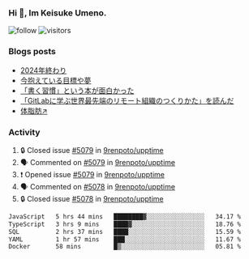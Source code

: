 ### Hi 👋, Im Keisuke Umeno.

<!--
**9renpoto/9renpoto** is a ✨ _special_ ✨ repository because its `README.md` (this file) appears on your GitHub profile.

Here are some ideas to get you started:

- 🔭 I’m currently working on ...
- 🌱 I’m currently learning ...
- 👯 I’m looking to collaborate on ...
- 🤔 I’m looking for help with ...
- 💬 Ask me about ...
- 📫 How to reach me: ...
- 😄 Pronouns: ...
- ⚡ Fun fact: ...
-->

![follow](https://img.shields.io/github/followers/9renpoto?label=Follow&style=social)
![visitors](https://komarev.com/ghpvc/?username=9renpoto&label=Profile%20views&color=0e75b6&style=flat)

### Blogs posts

<!-- BLOG-POST-LIST:START -->
- [2024年終わり](https://9renpoto.win/entry/2024/12/31/2024-end)
- [今抱えている目標や夢](https://9renpoto.win/entry/2024/12/02/objective)
- [「書く習慣」という本が面白かった](https://9renpoto.win/entry/2024/11/11/leave_a_feeling_sad)
- [「GitLabに学ぶ世界最先端のリモート組織のつくりかた」を読んだ](https://9renpoto.win/entry/2024/09/10/remote_organization)
- [体脂肪↗](https://9renpoto.win/entry/2024/08/12/gaining_fat)
<!-- BLOG-POST-LIST:END -->

### Activity

<!--START_SECTION:activity-->
1. 🔒 Closed issue [#5079](https://github.com/9renpoto/upptime/issues/5079) in [9renpoto/upptime](https://github.com/9renpoto/upptime)
2. 🗣 Commented on [#5079](https://github.com/9renpoto/upptime/issues/5079#issuecomment-2590786647) in [9renpoto/upptime](https://github.com/9renpoto/upptime)
3. ❗ Opened issue [#5079](https://github.com/9renpoto/upptime/issues/5079) in [9renpoto/upptime](https://github.com/9renpoto/upptime)
4. 🗣 Commented on [#5078](https://github.com/9renpoto/upptime/issues/5078#issuecomment-2589241081) in [9renpoto/upptime](https://github.com/9renpoto/upptime)
5. 🔒 Closed issue [#5078](https://github.com/9renpoto/upptime/issues/5078) in [9renpoto/upptime](https://github.com/9renpoto/upptime)
<!--END_SECTION:activity-->

<!--START_SECTION:waka-->

```txt
JavaScript   5 hrs 44 mins   ████████▓░░░░░░░░░░░░░░░░   34.17 %
TypeScript   3 hrs 9 mins    ████▓░░░░░░░░░░░░░░░░░░░░   18.76 %
SQL          2 hrs 37 mins   ████░░░░░░░░░░░░░░░░░░░░░   15.59 %
YAML         1 hr 57 mins    ███░░░░░░░░░░░░░░░░░░░░░░   11.67 %
Docker       58 mins         █▒░░░░░░░░░░░░░░░░░░░░░░░   05.81 %
```

<!--END_SECTION:waka-->
